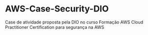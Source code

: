 # AWS-Case-Security-DIO
Case de atividade proposta pela DIO no curso Formação AWS Cloud Practitioner Certification para segurança na AWS
